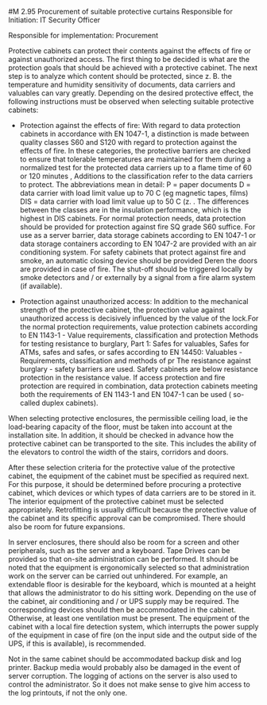 #M 2.95 Procurement of suitable protective curtains
Responsible for Initiation: IT Security Officer

Responsible for implementation: Procurement

Protective cabinets can protect their contents against the effects of fire or against unauthorized access. The first thing to be decided is what are the protection goals that should be achieved with a protective cabinet. The next step is to analyze which content should be protected, since z. B. the temperature and humidity sensitivity of documents, data carriers and valuables can vary greatly. Depending on the desired protective effect, the following instructions must be observed when selecting suitable protective cabinets:

* Protection against the effects of fire: With regard to data protection cabinets in accordance with EN 1047-1, a distinction is made between quality classes S60 and S120 with regard to protection against the effects of fire. In these categories, the protective barriers are checked to ensure that tolerable temperatures are maintained for them during a normalized test for the protected data carriers up to a flame time of 60 or 120 minutes , Additions to the classification refer to the data carriers to protect. The abbreviations mean in detail: P = paper documents D = data carrier with load limit value up to 70  C (eg magnetic tapes, films) DIS = data carrier with load limit value up to 50  C (z. . The differences between the classes are in the insulation performance, which is the highest in DIS cabinets. For normal protection needs, data protection should be provided for protection against fire SQ grade S60 suffice. For use as a server barrier, data storage cabinets according to EN 1047-1 or data storage containers according to EN 1047-2 are provided with an air conditioning system. For safety cabinets that protect against fire and smoke, an automatic closing device should be provided Deren the doors are provided in case of fire. The shut-off should be triggered locally by smoke detectors and / or externally by a signal from a fire alarm system (if available).


* Protection against unauthorized access: In addition to the mechanical strength of the protective cabinet, the protection value against unauthorized access is decisively influenced by the value of the lock.For the normal protection requirements, value protection cabinets according to EN 1143-1 - Value requirements, classification and protection Methods for testing resistance to burglary, Part 1: Safes for valuables, Safes for ATMs, safes and safes, or safes according to EN 14450: Valuables - Requirements, classification and methods of pr The resistance against burglary - safety barriers are used. Safety cabinets are below resistance protection in the resistance value. If access protection and fire protection are required in combination, data protection cabinets meeting both the requirements of EN 1143-1 and EN 1047-1 can be used ( so-called duplex cabinets).


When selecting protective enclosures, the permissible ceiling load, ie the load-bearing capacity of the floor, must be taken into account at the installation site. In addition, it should be checked in advance how the protective cabinet can be transported to the site. This includes the ability of the elevators to control the width of the stairs, corridors and doors.

After these selection criteria for the protective value of the protective cabinet, the equipment of the cabinet must be specified as required next. For this purpose, it should be determined before procuring a protective cabinet, which devices or which types of data carriers are to be stored in it. The interior equipment of the protective cabinet must be selected appropriately. Retrofitting is usually difficult because the protective value of the cabinet and its specific approval can be compromised. There should also be room for future expansions.

In server enclosures, there should also be room for a screen and other peripherals, such as the server and a keyboard. Tape Drives can be provided so that on-site administration can be performed. It should be noted that the equipment is ergonomically selected so that administration work on the server can be carried out unhindered. For example, an extendable floor is desirable for the keyboard, which is mounted at a height that allows the administrator to do his sitting work. Depending on the use of the cabinet, air conditioning and / or UPS supply may be required. The corresponding devices should then be accommodated in the cabinet. Otherwise, at least one ventilation must be present. The equipment of the cabinet with a local fire detection system, which interrupts the power supply of the equipment in case of fire (on the input side and the output side of the UPS, if this is available), is recommended.

Not in the same cabinet should be accommodated backup disk and log printer. Backup media would probably also be damaged in the event of server corruption. The logging of actions on the server is also used to control the administrator. So it does not make sense to give him access to the log printouts, if not the only one.



